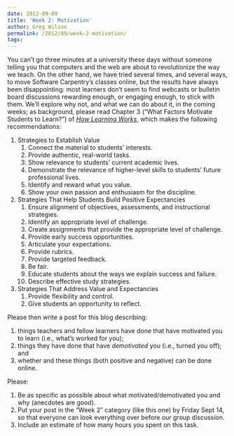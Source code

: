 ```yaml
---
date: 2012-09-09
title: 'Week 2: Motivation'
author: Greg Wilson
permalink: /2012/09/week-2-motivation/
tags:
---
```

You can&#8217;t go three minutes at a university these days without someone telling you that computers and the web are about to revolutionize the way we teach. On the other hand, we have tried several times, and several ways, to move Software Carpentry&#8217;s classes online, but the results have always been disappointing: most learners don&#8217;t seem to find webcasts or bulletin board discussions rewarding enough, or engaging enough, to stick with them. We&#8217;ll explore why not, and what we can do about it, in the coming weeks; as background, please read Chapter 3 (&#8220;What Factors Motivate Students to Learn?&#8221;) of *[How Learning Works][1]*, which makes the following recommendations:

1.  Strategies to Establish Value 
    1.  Connect the material to students&#8217; interests.
    2.  Provide authentic, real-world tasks.
    3.  Show relevance to students&#8217; current academic lives.
    4.  Demonstrate the relevance of higher-level skills to students&#8217; future professional lives.
    5.  Identify and reward what you value.
    6.  Show your own passion and enthusiasm for the discipline.
2.  Strategies That Help Students Build Positive Expectancies 
    1.  Ensure alignment of objectives, assessments, and instructional strategies.
    2.  Identify an appropriate level of challenge.
    3.  Create assignments that provide the appropriate level of challenge.
    4.  Provide early success opportunities.
    5.  Articulate your expectations.
    6.  Provide rubrics.
    7.  Provide targeted feedback.
    8.  Be fair.
    9.  Educate students about the ways we explain success and failure.
    10. Describe effective study strategies.
3.  Strategies That Address Value and Expectancies 
    1.  Provide flexibility and control.
    2.  Give students an opportunity to reflect.

Please then write a post for this blog describing:

1.  things teachers and fellow learners have done that have motivated you to learn (i.e., what&#8217;s worked for you);
2.  things they have done that have *demotivated* you (i.e., turned you off); and
3.  whether and these things (both positive and negative) can be done online.

Please:

1.  Be as specific as possible about what motivated/demotivated you and why (anecdotes are good).
2.  Put your post in the &#8220;Week 2&#8243; category (like this one) by Friday Sept 14, so that everyone can look everything over before our group discussion.
3.  Include an estimate of how many hours you spent on this task.

 [1]: http://www.amazon.com/How-Learning-Works-Research-Based-Jossey-Bass/dp/0470484101/

